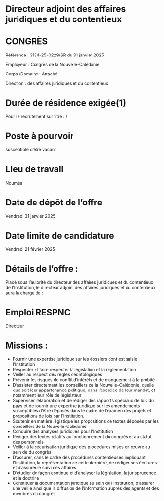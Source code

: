 # Directeur adjoint des affaires juridiques et du contentieux

# CONGRÈS

Référence : 3134-25-0229/SR du 31 janvier 2025

Employeur : Congrès de la Nouvelle-Calédonie

Corps /Domaine : Attaché

Direction : des affaires juridiques et du contentieux

# Durée de résidence exigée(1)

Pour le recrutement sur titre : /

# Poste à pourvoir

susceptible d’être vacant

# Lieu de travail

Nouméa

# Date de dépôt de l’offre

Vendredi 31 janvier 2025

# Date limite de candidature

Vendredi 21 février 2025

# Détails de l’offre :

Placé sous l’autorité du directeur des affaires juridiques et du contentieux de l’Institution, le directeur adjoint des affaires juridiques et du contentieux aura la charge de :

# Emploi RESPNC

Directeur

# Missions :

- Fournir une expertise juridique sur les dossiers dont est saisie l’Institution
- Respecter et faire respecter la législation et la réglementation
- Veiller au respect des règles déontologiques
- Prévenir les risques de conflit d’intérêts et de manquement à la probité
- D’assister directement les conseillers de la Nouvelle-Calédonie, quelle que soit leur appartenance politique, dans l’exercice de leur mandat, et notamment leur rôle de législateur
- Superviser l’élaboration et de rédiger des rapports spéciaux de lois du pays et de fournir une expertise juridique sur les amendements susceptibles d’être déposés dans le cadre de l’examen des projets et propositions de lois par l’Institution.
- Soutenir en matière légistique les propositions de textes déposés par les conseillers de la Nouvelle-Calédonie
- Conduire des analyses juridiques pour l’Institution
- Rédiger des textes relatifs au fonctionnement du congrès et au statut des personnels
- Veiller à la sécurisation juridique des procédures mises en œuvre au sein de du congrès
- D’assurer, dans le cadre des procédures contentieuses impliquant l’Institution, la représentation de cette dernière, de rédiger ses écritures et d’assurer le suivi des affaires
- D’étudier de façon continue et d’analyser la législation, la jurisprudence et la doctrine
- Constituer la documentation juridique au sein de l’Institution, d’assurer une veille ainsi que la diffusion de l’information auprès des agents et des membres du congrès